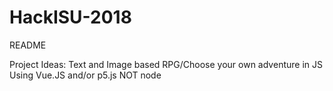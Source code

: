 # HackISU-2018

README 

Project Ideas:
Text and Image based RPG/Choose your own adventure in JS
	Using Vue.JS and/or p5.js 
	NOT node